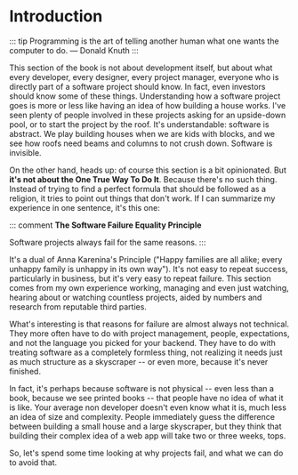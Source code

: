 # Introduction

::: tip
Programming is the art of telling another human what one wants the computer to do.
— Donald Knuth
:::

This section of the book is not about development itself, but about what every developer, every designer, every project manager, everyone who is directly part of a software project should know. In fact, even investors should know some of these things. Understanding how a software project goes is more or less like having an idea of how building a house works. I've seen plenty of people involved in these projects asking for an upside-down pool, or to start the project by the roof. It's understandable: software is abstract. We play building houses when we are kids with blocks, and we see how roofs need beams and columns to not crush down. Software is invisible.

On the other hand, heads up: of course this section is a bit opinionated. But **it's not about the One True Way To Do It**. Because there's no such thing. Instead of trying to find a perfect formula that should be followed as a religion, it tries to point out things that don't work. If I can summarize my experience in one sentence, it's this one:

::: comment
**The Software Failure Equality Principle**

Software projects always fail for the same reasons.
:::

It's a dual of Anna Karenina's Principle ("Happy families are all alike; every unhappy family is unhappy in its own way"). It's not easy to repeat success, particularly in business, but it's very easy to repeat failure. This section comes from my own experience working, managing and even just watching, hearing about or watching countless projects, aided by numbers and research from reputable third parties.

What's interesting is that reasons for failure are almost always not technical. They more often have to do with project management, people, expectations, and not the language you picked for your backend. They have to do with treating software as a completely formless thing, not realizing it needs just as much structure as a skyscraper -- or even more, because it's never finished.

In fact, it's perhaps because software is not physical -- even less than a book, because we see printed books -- that people have no idea of what it is like. Your average non developer doesn't even know what it is, much less an idea of size and complexity. People immediately guess the difference between building a small house and a large skyscraper, but they think that building their complex idea of a web app will take two or three weeks, tops.

So, let's spend some time looking at why projects fail, and what we can do to avoid that.
